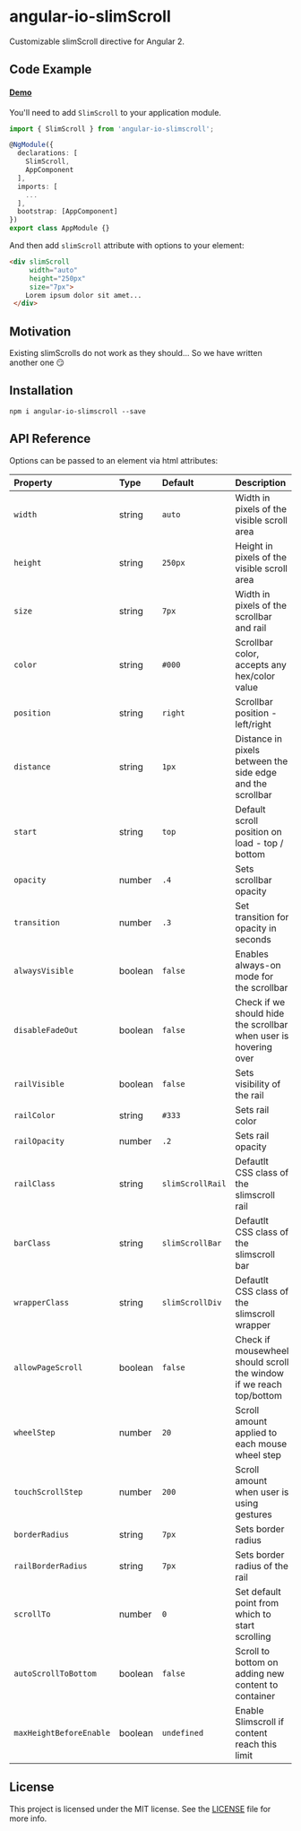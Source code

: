 # angular-io-slimScroll

Customizable slimScroll directive for Angular 2.

## Code Example

#### [Demo](https://rd-dev-ukraine.github.io/angular-io-slimscroll)

You'll need to add `SlimScroll` to your application module.

```typescript
import { SlimScroll } from 'angular-io-slimscroll';

@NgModule({
  declarations: [
    SlimScroll,
    AppComponent
  ],
  imports: [
    ...
  ],
  bootstrap: [AppComponent]
})
export class AppModule {}
```

And then add `slimScroll` attribute with options to your element:

```html
<div slimScroll
     width="auto"
     height="250px"
     size="7px">
    Lorem ipsum dolor sit amet...   
 </div>
```

## Motivation

Existing slimScrolls do not work as they should... So we have written another one 😏

## Installation

````shell
npm i angular-io-slimscroll --save
````

## API Reference

Options can be passed to an element via html attributes:

|Property            |Type   |Default         |Description                                                        |
| :----------------- | :---- | :------------- | :---------------------------------------------------------------- |
|`width`             |string |`auto`          |Width in pixels of the visible scroll area                         |
|`height`            |string |`250px`         |Height in pixels of the visible scroll area                        |
|`size`              |string |`7px`           |Width in pixels of the scrollbar and rail                          |
|`color`             |string |`#000`          |Scrollbar color, accepts any hex/color value                       |
|`position`          |string |`right`         |Scrollbar position - left/right                                    |
|`distance`          |string |`1px`           |Distance in pixels between the side edge and the scrollbar         |
|`start`             |string |`top`           |Default scroll position on load - top / bottom                     |
|`opacity`           |number |`.4`            |Sets scrollbar opacity                                             |
|`transition`        |number |`.3`            |Set transition for opacity in seconds                              |
|`alwaysVisible`     |boolean|`false`         |Enables always-on mode for the scrollbar                           |
|`disableFadeOut`    |boolean|`false`         |Check if we should hide the scrollbar when user is hovering over   |
|`railVisible`       |boolean|`false`         |Sets visibility of the rail                                        |
|`railColor`         |string |`#333`          |Sets rail color                                                    |
|`railOpacity`       |number |`.2`            |Sets rail opacity                                                  |
|`railClass`         |string |`slimScrollRail`|Defautlt CSS class of the slimscroll rail                          |
|`barClass`          |string |`slimScrollBar` |Defautlt CSS class of the slimscroll bar                           |
|`wrapperClass`      |string |`slimScrollDiv` |Defautlt CSS class of the slimscroll wrapper                       |
|`allowPageScroll`   |boolean|`false`         |Check if mousewheel should scroll the window if we reach top/bottom|
|`wheelStep`         |number |`20`            |Scroll amount applied to each mouse wheel step                     |
|`touchScrollStep`   |number |`200`           |Scroll amount when user is using gestures                          |
|`borderRadius`      |string |`7px`           |Sets border radius                                                 |
|`railBorderRadius`  |string |`7px`           |Sets border radius of the rail                                     |
|`scrollTo`          |number |`0`             |Set default point from which to start scrolling                    |
|`autoScrollToBottom`|boolean|`false`         |Scroll to bottom on adding new content to container                |
|`maxHeightBeforeEnable`|boolean|`undefined`  |Enable Slimscroll if content reach this limit                      |

## License

This project is licensed under the MIT license. See the [LICENSE](https://github.com/rd-dev-ukraine/angular-io-slimscroll/blob/master/LICENSE) file for more info.